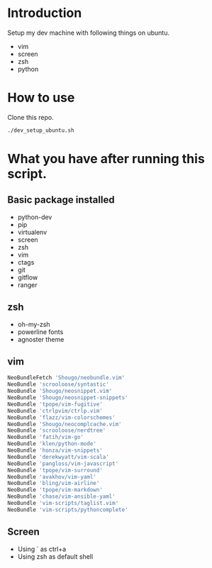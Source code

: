# Introduction

Setup my dev machine with following things on ubuntu.

* vim
* screen
* zsh
* python

# How to use

Clone this repo.

```bash
./dev_setup_ubuntu.sh
```

# What you have after running this script.

## Basic package installed

* python-dev
* pip
* virtualenv
* screen
* zsh
* vim
* ctags
* git
* gitflow
* ranger

## zsh

* oh-my-zsh
* powerline fonts
* agnoster theme 

## vim

```bash
NeoBundleFetch 'Shougo/neobundle.vim'
NeoBundle 'scrooloose/syntastic'
NeoBundle 'Shougo/neosnippet.vim'
NeoBundle 'Shougo/neosnippet-snippets'
NeoBundle 'tpope/vim-fugitive'
NeoBundle 'ctrlpvim/ctrlp.vim'
NeoBundle 'flazz/vim-colorschemes'
NeoBundle 'Shougo/neocomplcache.vim'
NeoBundle 'scrooloose/nerdtree'
NeoBundle 'fatih/vim-go'
NeoBundle 'klen/python-mode'
NeoBundle 'honza/vim-snippets'
NeoBundle 'derekwyatt/vim-scala'
NeoBundle 'pangloss/vim-javascript'
NeoBundle 'tpope/vim-surround'
NeoBundle 'avakhov/vim-yaml'
NeoBundle 'bling/vim-airline'
NeoBundle 'tpope/vim-markdown'
NeoBundle 'chase/vim-ansible-yaml'
NeoBundle 'vim-scripts/taglist.vim'
NeoBundle 'vim-scripts/pythoncomplete'
```

## Screen

* Using ` as ctrl+a
* Using zsh as default shell
